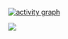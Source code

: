 [![activity graph](https://github-readme-activity-graph.vercel.app/graph?username=Incarnation-p-lee&theme=react-dark&custom_title=Pan%20Li%20&hide_border=true&point=FFFFFF&days=60)](https://github.com/Incarnation-p-lee)


<p>
  <img align="left" src="https://github-profile-trophy.vercel.app/?username=Incarnation-p-lee&theme=onedark&column=-1&margin-w=15" />
</p>
